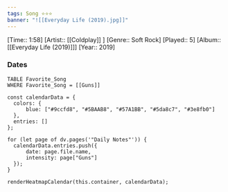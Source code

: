 ```yaml
---
tags: Song ⭐⭐⭐ 
banner: "![[Everyday Life (2019).jpg]]"
---
```

[Time:: 1:58]
[Artist:: [[Coldplay]] ]
[Genre:: Soft Rock]
[Played:: 5]
[Album:: [[Everyday Life (2019)]]]
[Year:: 2019]
### Dates
````dataview
TABLE Favorite_Song
WHERE Favorite_Song = [[Guns]]
````
  ```dataviewjs
const calendarData = { 
	colors: { 
		blue: ["#9ccfd8", "#5BAAB8", "#57A1BB", "#5da8c7", "#3e8fb0"] 
	}, 
	entries: [] 
}; 

for (let page of dv.pages('"Daily Notes"')) { 
	calendarData.entries.push({ 
		date: page.file.name, 
		intensity: page["Guns"]
	}); 
} 

renderHeatmapCalendar(this.container, calendarData);
```
